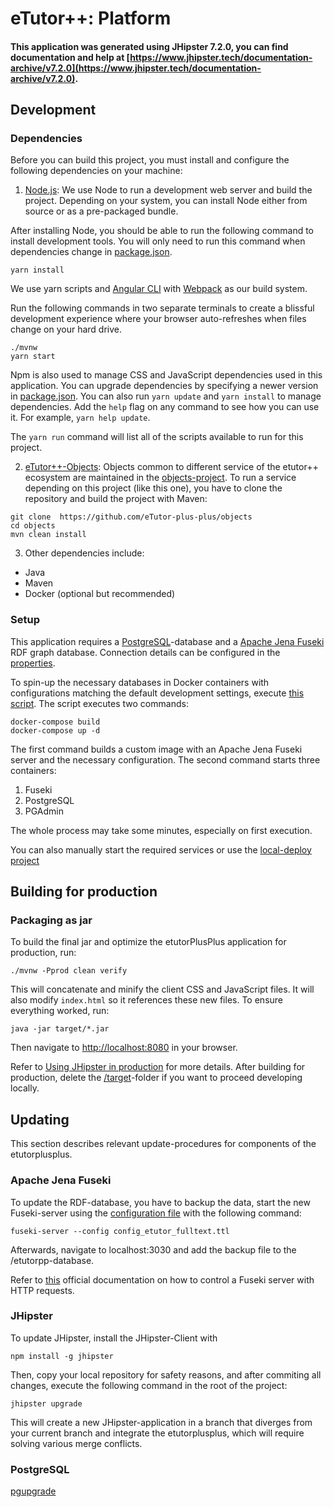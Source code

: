 # eTutor++: Platform

#### This application was generated using JHipster 7.2.0, you can find documentation and help at [https://www.jhipster.tech/documentation-archive/v7.2.0](https://www.jhipster.tech/documentation-archive/v7.2.0).

## Development

### Dependencies

Before you can build this project, you must install and configure the following dependencies on your machine:

1. [Node.js][]: We use Node to run a development web server and build the project.
   Depending on your system, you can install Node either from source or as a pre-packaged bundle.

After installing Node, you should be able to run the following command to install development tools.
You will only need to run this command when dependencies change in [package.json](package.json).

```
yarn install
```

We use yarn scripts and [Angular CLI][] with [Webpack][] as our build system.

Run the following commands in two separate terminals to create a blissful development experience where your browser
auto-refreshes when files change on your hard drive.

```
./mvnw
yarn start
```

Npm is also used to manage CSS and JavaScript dependencies used in this application. You can upgrade dependencies by
specifying a newer version in [package.json](package.json). You can also run `yarn update` and `yarn install` to manage dependencies.
Add the `help` flag on any command to see how you can use it. For example, `yarn help update`.

The `yarn run` command will list all of the scripts available to run for this project.

2. [eTutor++-Objects](https://github.com/eTutor-plus-plus/objects): Objects common to different service of the etutor++ ecosystem are maintained in the [objects-project](https://github.com/eTutor-plus-plus/objects).
   To run a service depending on this project (like this one), you have to clone the repository and build the project with Maven:

```shell
git clone  https://github.com/eTutor-plus-plus/objects
cd objects
mvn clean install
```

3. Other dependencies include:

- Java
- Maven
- Docker (optional but recommended)

### Setup

This application requires a [PostgreSQL](https://www.postgresql.org/)-database and a [Apache Jena Fuseki]() RDF graph database.
Connection details can be configured in the [properties](./src/main/java/at/jku/dke/etutor/config/ApplicationProperties.java).

To spin-up the necessary databases in Docker containers with configurations matching the default development settings, execute [this script](src/main/docker/etutor-databases/setup_databases.bat).
The script executes two commands:

```shell
docker-compose build
docker-compose up -d
```

The first command builds a custom image with an Apache Jena Fuseki server and the necessary configuration.
The second command starts three containers:

1. Fuseki
2. PostgreSQL
3. PGAdmin

The whole process may take some minutes, especially on first execution.

You can also manually start the required services or use the [local-deploy project](https://github.com/eTutor-plus-plus/local-deploy)

## Building for production

### Packaging as jar

To build the final jar and optimize the etutorPlusPlus application for production, run:

```
./mvnw -Pprod clean verify
```

This will concatenate and minify the client CSS and JavaScript files. It will also modify `index.html` so it references these new files.
To ensure everything worked, run:

```
java -jar target/*.jar
```

Then navigate to [http://localhost:8080](http://localhost:8080) in your browser.

Refer to [Using JHipster in production][] for more details.
After building for production, delete the [/target](./target)-folder if you want to proceed developing locally.

## Updating

This section describes relevant update-procedures for components of the etutorplusplus.

### Apache Jena Fuseki

To update the RDF-database, you have to backup the data, start the new Fuseki-server using the [configuration file](src/main/docker/etutor-databases/config_etutor_fulltext.ttl) with the following command:

```
fuseki-server --config config_etutor_fulltext.ttl
```

Afterwards, navigate to localhost:3030 and add the backup file to the /etutorpp-database.

Refer to [this](https://jena.apache.org/documentation/fuseki2/fuseki-server-protocol.html) official documentation on how to control a Fuseki server with HTTP requests.

### JHipster

To update JHipster, install the JHipster-Client with

```
npm install -g jhipster
```

Then, copy your local repository for safety reasons, and after commiting all changes,
execute the following command in the root of the project:

```
jhipster upgrade
```

This will create a new JHipster-application in a branch that diverges from your current branch
and integrate the etutorplusplus, which will require solving various merge conflicts.

### PostgreSQL

[pgupgrade](https://www.postgresql.org/docs/current/pgupgrade.html)

[jhipster homepage and latest documentation]: https://www.jhipster.tech
[jhipster 7.2.0 archive]: https://www.jhipster.tech/documentation-archive/v7.2.0
[using jhipster in development]: https://www.jhipster.tech/documentation-archive/v7.2.0/development/
[using docker and docker-compose]: https://www.jhipster.tech/documentation-archive/v7.2.0/docker-compose
[using jhipster in production]: https://www.jhipster.tech/documentation-archive/v7.2.0/production/
[running tests page]: https://www.jhipster.tech/documentation-archive/v7.2.0/running-tests/
[code quality page]: https://www.jhipster.tech/documentation-archive/v7.2.0/code-quality/
[setting up continuous integration]: https://www.jhipster.tech/documentation-archive/v7.2.0/setting-up-ci/
[node.js]: https://nodejs.org/
[npm]: https://www.npmjs.com/
[webpack]: https://webpack.github.io/
[browsersync]: https://www.browsersync.io/
[jest]: https://facebook.github.io/jest/
[leaflet]: https://leafletjs.com/
[definitelytyped]: https://definitelytyped.org/
[angular cli]: https://cli.angular.io/

